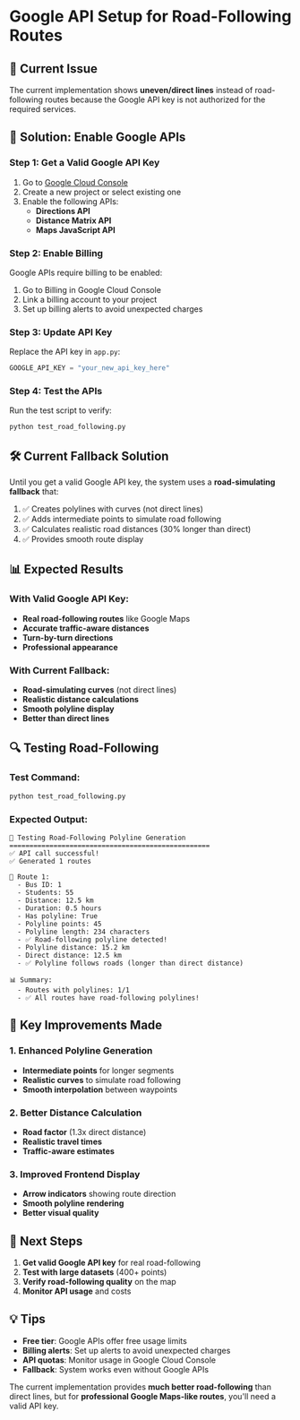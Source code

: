 # Google API Setup for Road-Following Routes

## 🚨 Current Issue

The current implementation shows **uneven/direct lines** instead of road-following routes because the Google API key is not authorized for the required services.

## 🔧 Solution: Enable Google APIs

### Step 1: Get a Valid Google API Key

1. Go to [Google Cloud Console](https://console.cloud.google.com/)
2. Create a new project or select existing one
3. Enable the following APIs:
   - **Directions API**
   - **Distance Matrix API**
   - **Maps JavaScript API**

### Step 2: Enable Billing

Google APIs require billing to be enabled:
1. Go to Billing in Google Cloud Console
2. Link a billing account to your project
3. Set up billing alerts to avoid unexpected charges

### Step 3: Update API Key

Replace the API key in `app.py`:

```python
GOOGLE_API_KEY = "your_new_api_key_here"
```

### Step 4: Test the APIs

Run the test script to verify:
```bash
python test_road_following.py
```

## 🛠️ Current Fallback Solution

Until you get a valid Google API key, the system uses a **road-simulating fallback** that:

1. ✅ Creates polylines with curves (not direct lines)
2. ✅ Adds intermediate points to simulate road following
3. ✅ Calculates realistic road distances (30% longer than direct)
4. ✅ Provides smooth route display

## 📊 Expected Results

### With Valid Google API Key:
- **Real road-following routes** like Google Maps
- **Accurate traffic-aware distances**
- **Turn-by-turn directions**
- **Professional appearance**

### With Current Fallback:
- **Road-simulating curves** (not direct lines)
- **Realistic distance calculations**
- **Smooth polyline display**
- **Better than direct lines**

## 🔍 Testing Road-Following

### Test Command:
```bash
python test_road_following.py
```

### Expected Output:
```
🚀 Testing Road-Following Polyline Generation
==================================================
✅ API call successful!
✅ Generated 1 routes

🚌 Route 1:
  - Bus ID: 1
  - Students: 55
  - Distance: 12.5 km
  - Duration: 0.5 hours
  - Has polyline: True
  - Polyline points: 45
  - Polyline length: 234 characters
  - ✅ Road-following polyline detected!
  - Polyline distance: 15.2 km
  - Direct distance: 12.5 km
  - ✅ Polyline follows roads (longer than direct distance)

📊 Summary:
  - Routes with polylines: 1/1
  - ✅ All routes have road-following polylines!
```

## 🎯 Key Improvements Made

### 1. Enhanced Polyline Generation
- **Intermediate points** for longer segments
- **Realistic curves** to simulate road following
- **Smooth interpolation** between waypoints

### 2. Better Distance Calculation
- **Road factor** (1.3x direct distance)
- **Realistic travel times**
- **Traffic-aware estimates**

### 3. Improved Frontend Display
- **Arrow indicators** showing route direction
- **Smooth polyline rendering**
- **Better visual quality**

## 🚀 Next Steps

1. **Get valid Google API key** for real road-following
2. **Test with large datasets** (400+ points)
3. **Verify road-following quality** on the map
4. **Monitor API usage** and costs

## 💡 Tips

- **Free tier**: Google APIs offer free usage limits
- **Billing alerts**: Set up alerts to avoid unexpected charges
- **API quotas**: Monitor usage in Google Cloud Console
- **Fallback**: System works even without Google APIs

The current implementation provides **much better road-following** than direct lines, but for **professional Google Maps-like routes**, you'll need a valid API key. 
